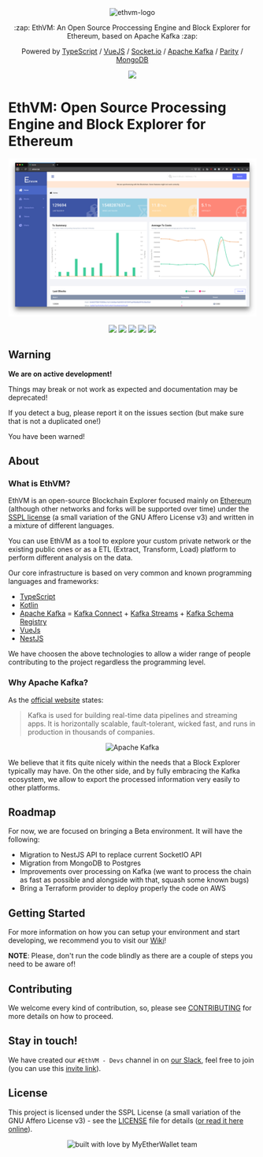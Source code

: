 <div align="center">
  <img src="https://raw.githubusercontent.com/enKryptIO/ethvm/master/.github/assets/logo.png" alt="ethvm-logo">
  <p>:zap: EthVM: An Open Source Proccessing Engine and Block Explorer for Ethereum, based on Apache Kafka :zap:</p>
  <p>Powered by <a href="https://www.typescriptlang.org/">TypeScript</a> / <a href="https://vuejs.org/">VueJS</a> / <a href="https://github.com/socketio/socket.io">Socket.io</a> / <a href="https://kafka.apache.org/">Apache Kafka</a> / <a href="https://github.com/paritytech/parity-ethereum">Parity</a> / <a href="https://github.com/mongodb/mongo">MongoDB</a> 
  <p><a href="https://travis-ci.org/enKryptIO/ethvm.svg?branch=develop"><img src="https://travis-ci.org/enKryptIO/ethvm.svg?branch=develop"/></a></p>
</div>

# EthVM: Open Source Processing Engine and Block Explorer for Ethereum

![Screenshot example](.github/assets/ethvm.png)

<p align="center">
  <img src="https://raw.githubusercontent.com/EthVM/ethvm/develop/.github/assets/capture-1.png" width="100" />
  <img src="https://raw.githubusercontent.com/EthVM/ethvm/develop/.github/assets/capture-2.png" width="100" />
  <img src="https://raw.githubusercontent.com/EthVM/ethvm/develop/.github/assets/capture-3.png" width="100" /> 
  <img src="https://raw.githubusercontent.com/EthVM/ethvm/develop/.github/assets/capture-4.png" width="100" />
  <img src="https://raw.githubusercontent.com/EthVM/ethvm/develop/.github/assets/capture-5.png" width="100" />
</p>

## Warning

**We are on active development!** 

Things may break or not work as expected and documentation may be deprecated! 

If you detect a bug, please report it on the issues section (but make sure that is not a duplicated one!)

You have been warned!

## About

### What is EthVM?

EthVM is an open-source Blockchain Explorer focused mainly on [Ethereum](https://www.ethereum.org/) (although other networks and forks will be supported over time) under the [SSPL license](https://www.mongodb.com/licensing/server-side-public-license) (a small variation of the GNU Affero License v3) and written in a mixture of different languages. 

You can use EthVM as a tool to explore your custom private network or the existing public ones or as a ETL (Extract, Transform, Load) platform to perform different analysis on the data. 

Our core infrastructure is based on very common and known programming languages and frameworks:

- [TypeScript](https://www.typescriptlang.org/)
- [Kotlin](https://kotlinlang.org/)
- [Apache Kafka](https://kafka.apache.org/) = [Kafka Connect](https://docs.confluent.io/current/connect/index.html) + [Kafka Streams](https://kafka.apache.org/documentation/streams/) + [Kafka Schema Registry](https://docs.confluent.io/current/schema-registry/docs/index.html)
- [VueJs](https://vuejs.org/)
- [NestJS](https://nestjs.com/)

We have choosen the above technologies to allow a wider range of people contributing to the project regardless the programming level.

### Why Apache Kafka?

As the [official website](https://kafka.apache.org/) states:

> Kafka is used for building real-time data pipelines and streaming apps. It is horizontally scalable, fault-tolerant, wicked fast, and runs in production in thousands of companies.

<div align="center">
  <img src="https://kafka.apache.org/images/kafka_diagram.png" alt="Apache Kafka" width="500" />
</div>

We believe that it fits quite nicely within the needs that a Block Explorer typically may have. On the other side, and by fully embracing the Kafka ecosystem, we allow to export the processed information very easily to other platforms.

## Roadmap

For now, we are focused on bringing a Beta environment. It will have the following:

- Migration to NestJS API to replace current SocketIO API
- Migration from MongoDB to Postgres
- Improvements over processing on Kafka (we want to process the chain as fast as possible and alongside with that, squash some known bugs)
- Bring a Terraform provider to deploy properly the code on AWS

## Getting Started

For more information on how you can setup your environment and start developing, we recommend you to visit our [Wiki](https://github.com/EthVM/ethvm/wiki/)!

**NOTE**: Please, don't run the code blindly as there are a couple of steps you need to be aware of!

## Contributing

We welcome every kind of contribution, so, please see [CONTRIBUTING](.github/CONTRIBUTING.md) for more details on how to proceed.

## Stay in touch!

We have created our `#EthVM - Devs` channel in on [our Slack](https://myetherwallet.slack.com/), feel free to join (you can use this [invite link](https://join.slack.com/t/myetherwallet/shared_invite/enQtNTc2MjAxMzUxOTc0LWQwNzMzOWEzOGE0NzU2YjcwMDFhMjdlY2YwOWJhMWQ2YzNjZTU5MmFkMTZmYjllZTU1OWVmMmIxM2RkMTgwN2M)).

## License

This project is licensed under the SSPL License (a small variation of the GNU Affero License v3) - see the [LICENSE](LICENSE) file for details ([or read it here online](https://www.mongodb.com/licensing/server-side-public-license)).

<div align="center">
  <img src="https://forthebadge.com/images/badges/built-with-love.svg" alt="built with love by MyEtherWallet team" />
</div>
